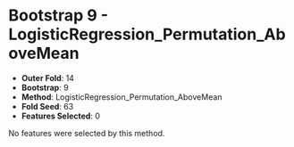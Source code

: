 # Bootstrap 9 - LogisticRegression_Permutation_AboveMean

- **Outer Fold**: 14
- **Bootstrap**: 9
- **Method**: LogisticRegression_Permutation_AboveMean
- **Fold Seed**: 63
- **Features Selected**: 0

No features were selected by this method.
